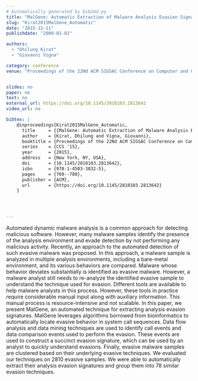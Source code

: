 ```yaml
---
# Automatically generated by bib2md.py
title: "MalGene: Automatic Extraction of Malware Analysis Evasion Signature"
slug: "Kirat2015MalGene_Automatic"
date: "2015-12-11"
publishdate: "2000-01-01"

authors:
  - "Dhilung Kirat"
  - "Giovanni Vigna"

category: conference
venue: "Proceedings of the 22Nd ACM SIGSAC Conference on Computer and Communications Security (CCS '15)"


slides: no
paper: no
text: no
external_url: https://doi.org/10.1145/2810103.2813642
video_url: no

bibtex: |
    @inproceedings{Kirat2015MalGene_Automatic,
      title     = {{MalGene: Automatic Extraction of Malware Analysis Evasion Signature}},
      author    = {Kirat, Dhilung and Vigna, Giovanni},
      booktitle = {Proceedings of the 22Nd ACM SIGSAC Conference on Computer and Communications Security},
      series    = {CCS '15},
      year      = {2015},
      address   = {New York, NY, USA},
      doi       = {10.1145/2810103.2813642},
      isbn      = {978-1-4503-3832-5},
      pages     = {769--780},
      publisher = {ACM},
      url       = {https://doi.org/10.1145/2810103.2813642}
    }




---
```


Automated dynamic malware analysis is a common approach for detecting malicious software. However, many malware samples identify the presence of the analysis environment and evade detection by not performing any malicious activity. Recently, an approach to the automated detection of such evasive malware was proposed. In this approach, a malware sample is analyzed in multiple analysis environments, including a bare-metal environment, and its various behaviors are compared. Malware whose behavior deviates substantially is identified as evasive malware. However, a malware analyst still needs to re-analyze the identified evasive sample to understand the technique used for evasion. Different tools are available to help malware analysts in this process. However, these tools in practice require considerable manual input along with auxiliary information. This manual process is resource-intensive and not scalable. In this paper, we present MalGene, an automated technique for extracting analysis evasion signatures. MalGene leverages algorithms borrowed from bioinformatics to automatically locate evasive behavior in system call sequences. Data flow analysis and data mining techniques are used to identify call events and data comparison events used to perform the evasion. These events are used to construct a succinct evasion signature, which can be used by an analyst to quickly understand evasions. Finally, evasive malware samples are clustered based on their underlying evasive techniques. We evaluated our techniques on 2810 evasive samples. We were able to automatically extract their analysis evasion signatures and group them into 78 similar evasion techniques.